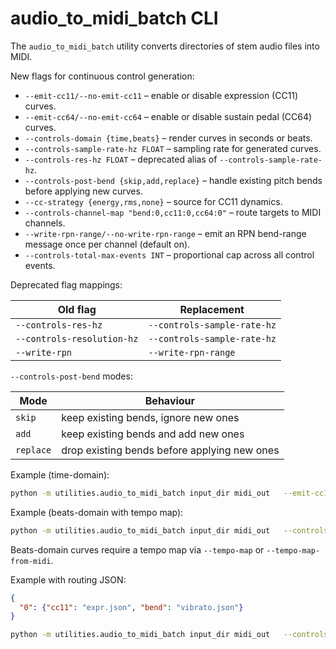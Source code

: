# audio_to_midi_batch CLI

The `audio_to_midi_batch` utility converts directories of stem audio files into MIDI.

New flags for continuous control generation:

- `--emit-cc11/--no-emit-cc11` – enable or disable expression (CC11) curves.
- `--emit-cc64/--no-emit-cc64` – enable or disable sustain pedal (CC64) curves.
- `--controls-domain {time,beats}` – render curves in seconds or beats.
- `--controls-sample-rate-hz FLOAT` – sampling rate for generated curves.
- `--controls-res-hz FLOAT` – deprecated alias of `--controls-sample-rate-hz`.
- `--controls-post-bend {skip,add,replace}` – handle existing pitch bends before applying new curves.
- `--cc-strategy {energy,rms,none}` – source for CC11 dynamics.
- `--controls-channel-map "bend:0,cc11:0,cc64:0"` – route targets to MIDI channels.
- `--write-rpn-range/--no-write-rpn-range` – emit an RPN bend-range message once per channel (default on).
- `--controls-total-max-events INT` – proportional cap across all control events.

Deprecated flag mappings:

| Old flag | Replacement |
| --- | --- |
| `--controls-res-hz` | `--controls-sample-rate-hz` |
| `--controls-resolution-hz` | `--controls-sample-rate-hz` |
| `--write-rpn` | `--write-rpn-range` |

`--controls-post-bend` modes:

| Mode | Behaviour |
| --- | --- |
| `skip` | keep existing bends, ignore new ones |
| `add` | keep existing bends and add new ones |
| `replace` | drop existing bends before applying new ones |

Example (time-domain):

```bash
python -m utilities.audio_to_midi_batch input_dir midi_out   --emit-cc11 --emit-cc64 --controls-domain time --controls-sample-rate-hz 100   --controls-channel-map "bend:0,cc11:0,cc64:0" --controls-max-events 200   --write-rpn-range
```

Example (beats-domain with tempo map):

```bash
python -m utilities.audio_to_midi_batch input_dir midi_out   --controls-domain beats --tempo-map "[[0,120],[4,90]]"   --controls-sample-rate-hz 80 --controls-max-events 100
```

Beats-domain curves require a tempo map via `--tempo-map` or `--tempo-map-from-midi`.

Example with routing JSON:

```json
{
  "0": {"cc11": "expr.json", "bend": "vibrato.json"}
}
```

```bash
python -m utilities.audio_to_midi_batch input_dir midi_out   --controls-routing routing.json   --controls-args "--sample-rate-hz bend=80,cc11=30"
```
